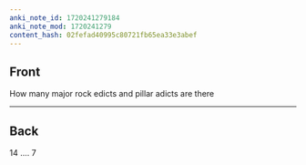 ```yaml
---
anki_note_id: 1720241279184
anki_note_mod: 1720241279
content_hash: 02fefad40995c80721fb65ea33e3abef
---
```


## Front

How many major rock edicts and pillar adicts are there

<hr/>

## Back

14 .... 7